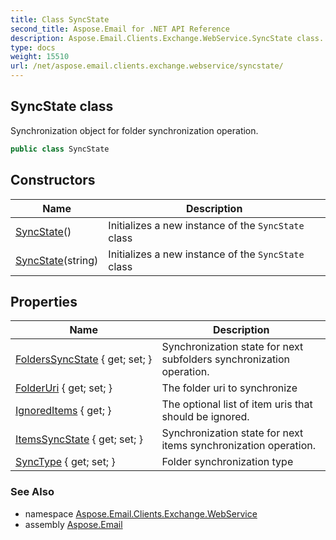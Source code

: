 ```yaml
---
title: Class SyncState
second_title: Aspose.Email for .NET API Reference
description: Aspose.Email.Clients.Exchange.WebService.SyncState class. Synchronization object for folder synchronization operation
type: docs
weight: 15510
url: /net/aspose.email.clients.exchange.webservice/syncstate/
---
```

## SyncState class

Synchronization object for folder synchronization operation.

```csharp
public class SyncState
```

## Constructors

| Name | Description |
| --- | --- |
| [SyncState](syncstate/#constructor)() | Initializes a new instance of the `SyncState` class |
| [SyncState](syncstate/#constructor_1)(string) | Initializes a new instance of the `SyncState` class |

## Properties

| Name | Description |
| --- | --- |
| [FoldersSyncState](../../aspose.email.clients.exchange.webservice/syncstate/folderssyncstate/) { get; set; } | Synchronization state for next subfolders synchronization operation. |
| [FolderUri](../../aspose.email.clients.exchange.webservice/syncstate/folderuri/) { get; set; } | The folder uri to synchronize |
| [IgnoredItems](../../aspose.email.clients.exchange.webservice/syncstate/ignoreditems/) { get; } | The optional list of item uris that should be ignored. |
| [ItemsSyncState](../../aspose.email.clients.exchange.webservice/syncstate/itemssyncstate/) { get; set; } | Synchronization state for next items synchronization operation. |
| [SyncType](../../aspose.email.clients.exchange.webservice/syncstate/synctype/) { get; set; } | Folder synchronization type |

### See Also

* namespace [Aspose.Email.Clients.Exchange.WebService](../../aspose.email.clients.exchange.webservice/)
* assembly [Aspose.Email](../../)


